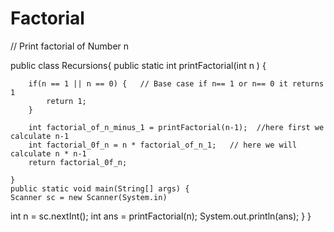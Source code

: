 # Factorial


// Print factorial of Number n 


public class Recursions{
	public static int printFactorial(int n ) {
		
		if(n == 1 || n == 0) {   // Base case if n== 1 or n== 0 it returns 1
			return 1;
		}
		
		int factorial_of_n_minus_1 = printFactorial(n-1);  //here first we calculate n-1
		int factorial_0f_n = n * factorial_of_n_1;   // here we will calculate n * n-1 
		return factorial_0f_n;
		
	}
	public static void main(String[] args) {
	Scanner sc = new Scanner(System.in)
  int n = sc.nextInt();
	int ans =	printFactorial(n);
	System.out.println(ans);
	}
}
